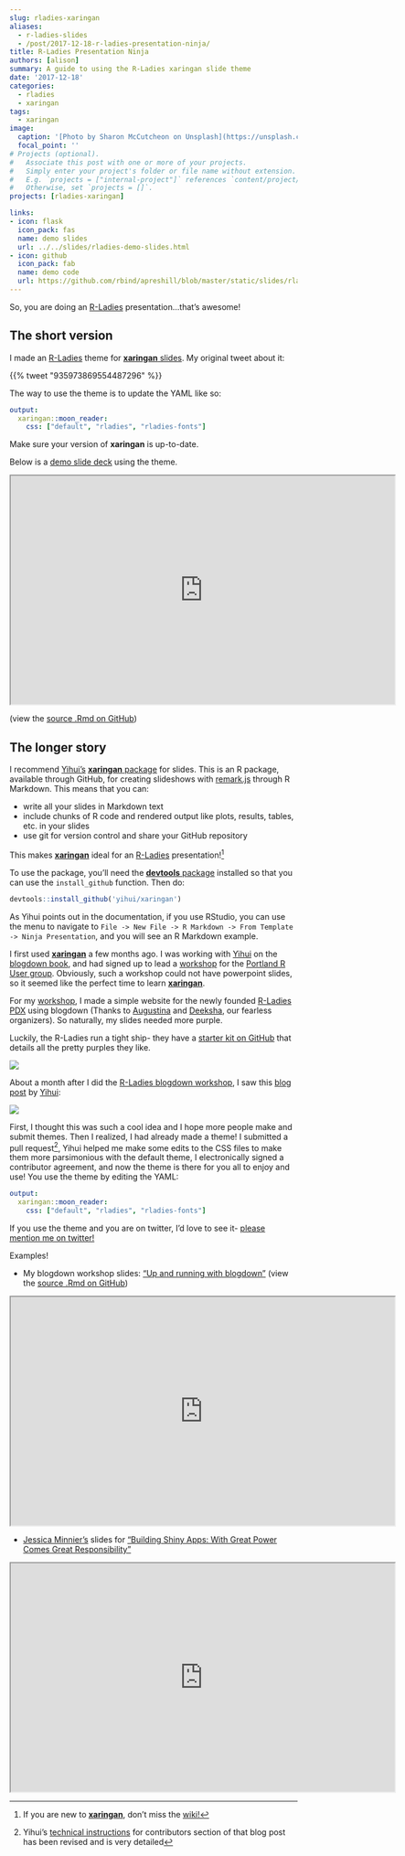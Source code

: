 ```yaml
---
slug: rladies-xaringan
aliases: 
  - r-ladies-slides
  - /post/2017-12-18-r-ladies-presentation-ninja/
title: R-Ladies Presentation Ninja
authors: [alison]
summary: A guide to using the R-Ladies xaringan slide theme
date: '2017-12-18'
categories:
  - rladies
  - xaringan
tags:
  - xaringan
image:
  caption: '[Photo by Sharon McCutcheon on Unsplash](https://unsplash.com/photos/H_FbsufW7yw)'
  focal_point: ''
# Projects (optional).
#   Associate this post with one or more of your projects.
#   Simply enter your project's folder or file name without extension.
#   E.g. `projects = ["internal-project"]` references `content/project/deep-learning/index.md`.
#   Otherwise, set `projects = []`.
projects: [rladies-xaringan]

links:
- icon: flask
  icon_pack: fas
  name: demo slides
  url: ../../slides/rladies-demo-slides.html
- icon: github
  icon_pack: fab
  name: demo code
  url: https://github.com/rbind/apreshill/blob/master/static/slides/rladies-demo-slides.Rmd
---
```


So, you are doing an [R-Ladies](https://rladies.org) presentation…that’s awesome!

## The short version

I made an [R-Ladies](https://rladies.org) theme for [**xaringan** slides](https://github.com/yihui/xaringan). My original tweet about it:

{{% tweet "935973869554487296" %}}

The way to use the theme is to update the YAML like so:

``` yaml
output:
  xaringan::moon_reader:
    css: ["default", "rladies", "rladies-fonts"]
```

Make sure your version of **xaringan** is up-to-date.

Below is a [demo slide deck](https://alison.rbind.io/slides/rladies-demo-slides.html#1) using the theme.

<iframe src="https://alison.rbind.io/slides/rladies-demo-slides.html#1" width="672" height="400px">
</iframe>

(view the [source .Rmd on GitHub](https://github.com/rbind/apreshill/blob/master/static/slides/rladies-demo-slides.Rmd))

## The longer story

I recommend [Yihui’s](https://yihui.name) [**xaringan** package](https://github.com/yihui/xaringan) for slides. This is an R package, available through GitHub, for creating slideshows with [remark.js](https://remarkjs.com/) through R Markdown. This means that you can:

-   write all your slides in Markdown text
-   include chunks of R code and rendered output like plots, results, tables, etc. in your slides
-   use git for version control and share your GitHub repository

This makes [**xaringan**](https://github.com/yihui/xaringan) ideal for an [R-Ladies](https://rladies.org) presentation![^1]

To use the package, you’ll need the [**devtools** package](https://cran.r-project.org/web/packages/devtools/index.html) installed so that you can use the `install_github` function. Then do:

``` r
devtools::install_github('yihui/xaringan')
```

As Yihui points out in the documentation, if you use RStudio, you can use the menu to navigate to `File -> New File -> R Markdown -> From Template -> Ninja Presentation`, and you will see an R Markdown example.

I first used [**xaringan**](https://github.com/yihui/xaringan) a few months ago. I was working with [Yihui](https://yihui.name) on the [blogdown book](https://bookdown.org/yihui/blogdown/), and had signed up to lead a [workshop](https://alison.rbind.io/talk/blogdown-meetup/) for the [Portland R User group](https://www.meetup.com/portland-r-user-group/). Obviously, such a workshop could not have powerpoint slides, so it seemed like the perfect time to learn [**xaringan**](https://github.com/yihui/xaringan).

For my [workshop](https://alison.rbind.io/talk/blogdown-meetup/), I made a simple website for the newly founded [R-Ladies PDX](https://rladies-pdx.rbind.io) using blogdown (Thanks to [Augustina](https://twitter.com/mmmpork) and [Deeksha](https://twitter.com/deekshathati), our fearless organizers). So naturally, my slides needed more purple.

Luckily, the R-Ladies run a tight ship- they have a [starter kit on GitHub](https://github.com/rladies/starter-kit) that details all the pretty purples they like.

![](rladies-palette.png)

About a month after I did the [R-Ladies blogdown workshop](https://alison.rbind.io/talk/blogdown-meetup/), I saw this [blog post](https://yihui.name/en/2017/10/xaringan-themes/) by [Yihui](https://yihui.name):

![](yihui-xaringan-themes.png)

First, I thought this was such a cool idea and I hope more people make and submit themes. Then I realized, I had already made a theme! I submitted a pull request[^2], Yihui helped me make some edits to the CSS files to make them more parsimonious with the default theme, I electronically signed a contributor agreement, and now the theme is there for you all to enjoy and use! You use the theme by editing the YAML:

``` yaml
output:
  xaringan::moon_reader:
    css: ["default", "rladies", "rladies-fonts"]
```

If you use the theme and you are on twitter, I’d love to see it- [please mention me on twitter!](https://twitter.com/intent/tweet?user_id=3199856542)

Examples!

-   My blogdown workshop slides: [“Up and running with blogdown”](http://127.0.0.1:4321/talk/blogdown-meetup/) (view the [source .Rmd on GitHub](https://github.com/rbind/apreshill/blob/master/static/slides/blogdown-workshop-slides.Rmd))

<iframe src="https://alison.rbind.io/slides/blogdown-workshop-slides.html#1" width="672" height="400px">
</iframe>

-   [Jessica Minnier’s](http://jessicaminnier.com) slides for [“Building Shiny Apps: With Great Power Comes Great Responsibility”](http://jminnier-talks.netlify.com/2018_02_shiny_csp/minnier_csp2018#1)

<iframe src="https://jminnier-talks.netlify.com/2018_02_shiny_csp/minnier_csp2018#1" width="672" height="400px">
</iframe>

[^1]: If you are new to [**xaringan**](https://github.com/yihui/xaringan), don’t miss the [wiki!](https://github.com/yihui/xaringan/wiki)

[^2]: Yihui’s [technical instructions](https://yihui.name/en/2017/10/xaringan-themes/) for contributors section of that blog post has been revised and is very detailed
